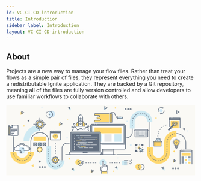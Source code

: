 ```yaml
---
id: VC-CI-CD-introduction
title: Introduction
sidebar_label: Introduction
layout: VC-CI-CD-introduction
---
```


## About

Projects are a new way to manage your flow files. Rather than treat your flows as a simple pair of files, they represent everything you need to create a redistributable Ignite application.
They are backed by a Git repository, meaning all of the files are fully version controlled and allow developers to use familiar workflows to collaborate with others.


![](../assets/VersionControl-CI-CD/VersionControl-CI-CD.png)
